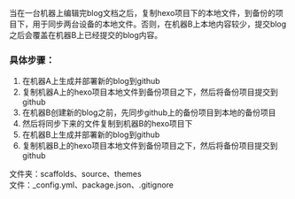 当在一台机器上编辑完blog文档之后，复制hexo项目下的本地文件，到备份的项目下，用于同步两台设备的本地文件。否则，在机器B上本地内容较少，提交blog之后会覆盖在机器B上已经提交的blog内容。  
### 具体步骤：
1. 在机器A上生成并部署新的blog到github
2. 复制机器A上的hexo项目本地文件到备份项目之下，然后将备份项目提交到github
3. 在机器B创建新的blog之前，先同步github上的备份项目到本地的备份项目
4. 然后将同步下来的文件复制到机器B的hexo项目下
5. 在机器B上生成并部署新的blog到github
6. 复制机器B上的hexo项目本地文件到备份项目之下，然后将备份项目提交到github
 
文件夹：scaffolds、source、themes  
文件：_config.yml、package.json、.gitignore  